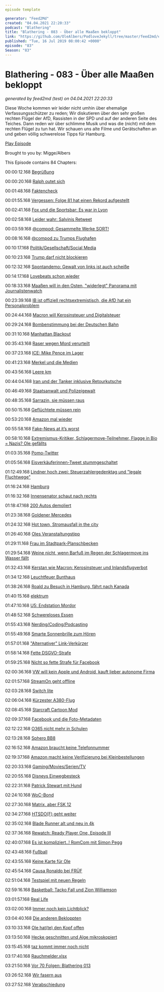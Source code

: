 ```yaml
---
episode template

generator: "Feed2Md"
created: "04.04.2021 22:20:33"
podcast: "Blathering"
title: "Blathering - 083 - Über alle Maaßen bekloppt"
link: "https://github.com/OleAlbers/PodloveJekyll/tree/master/feed2md/example/export/seasons/4/2019/7/Blathering___083___Über_alle_Maaßen_bekloppt.md"
published: "Tue, 16 Jul 2019 08:00:42 +0000"
episode: "83"
Season: "83"
---
```


# Blathering - 083 - Über alle Maaßen bekloppt
_generated by feed2md (test) on 04.04.2021 22:20:33_

Diese Woche kommen wir leider nicht umhin über ehemalige Verfassungsschützer zu reden; Wir diskutieren über den sehr großen rechten Flügel der AfD, Rassisten in der SPD und auf der anderen Seite des Teiches. Dann reden wir über schlimme Musik und was die (nicht) mit dem rechten Flügel zu tun hat. Wir schauen uns alte Filme und Gerätschaften an und geben völlig schwerelose Tipps für Hamburg.

[Play Episode](https://www.blathering.de/podlove/file/858/s/feed/c/mp3/blathering_083.mp3)

Brought to you by: Migge/Albers

This Episode contains 84 Chapters:


00:00:12.168 [Begrüßung]()

00:00:20.168 [Ralph outet sich](https://twitter.com/blathering_pod/status/1149582690858889217)

00:01:48.168 [Faktencheck]()

00:01:55.168 [Vergessen: Folge 81 hat einen Rekord aufgestellt](https://www.blathering.de/2019/07/blathering-081-tu-mal-lieber-die-moehrchen/)

00:02:41.168 [Fox und die Sportsbar: Es war in Lyon](https://twitter.com/robvegas/status/1148495929080778752)

00:02:58.168 [Leider wahr: Salvinis Retweet](https://twitter.com/Marco_Fechner/status/1148241252665700352)

00:03:59.168 [@compod: Gesammelte Werke SORT!](https://twitter.com/search?l=&q=from%3Acompod%20to%3Ablathering_pod%20since%3A2019-07-08%20until%3A2019-07-16&src=typd)

00:08:16.168 [@compod zu Trumps Flughafen](https://www.reddit.com/r/politics/comments/c9sgx7/trump_once_railed_against_presidents_using/)

00:10:17.168 [Politik/Gesellschaft/Social Media]()

00:10:23.168 [Trump darf nicht blockieren](https://www.golem.de/news/social-media-trump-darf-kritische-nutzer-nicht-blockieren-1907-142467.html)

00:12:32.168 [Spontandemo: Gewalt von links ist auch scheiße](https://www.t-online.de/nachrichten/panorama/menschen-schicksale/id_86070634/leipzig-flaschen-steine-pfefferspray-demo-gegen-abschiebung-eskaliert.html)

00:14:17.168 [Lovebeats schon wieder](https://twitter.com/LoveBeatsHB/status/1148859924098748416)

00:18:33.168 [Maaßen will in den Osten, "widerlegt" Panorama mit Journalistenwatch](https://uebermedien.de/39948/mit-dem-westfernsehen-sieht-man-schlechter/)

00:23:39.168 [IB ist offiziell rechtsextremistisch, die AfD hat ein Personalproblem](https://www.tagesschau.de/inland/identitaere-121.html)

00:24:44.168 [Macron will Kerosinsteuer und Digitalsteuer](https://www.tagesschau.de/wirtschaft/frankreich-oekosteuer-103.html)

00:29:24.168 [Bombenstimmung bei der Deutschen Bahn](https://www.derwesten.de/panorama/deutsche-bahn-durchsage-zug-wut-ice-frankfurt-wuerzburg-id226424969.html)

00:31:10.168 [Manhattan Blackout](https://www.tagesschau.de/ausland/stromausfall-new-york-101.html)

00:35:43.168 [Raser wegen Mord verurteilt](https://www.wbs-law.de/allgemein/auf-flucht-zwei-menschen-getoetet-lg-berlin-verurteilt-raser-wegen-mordes-80534/)

00:37:23.168 [ICE: Mike Pence im Lager](https://www.spiegel.de/politik/ausland/usa-mike-pence-besucht-migrantenlager-und-spricht-von-krise-a-1277223.html)

00:41:23.168 [Merkel und die Medien](https://www.zeit.de/amp/kultur/2019-07/angela-merkel-zittern-psychologie-berichterstattung-medien-ethik)

00:43:56.168 [Leere km]()

00:44:04.168 [Iran und der Tanker inklusive Retourkutsche](https://www.tagesschau.de/ausland/iran-tanker-grossbritannien-103.html)

00:46:49.168 [Staatsanwalt und Polizeigewalt](https://www1.wdr.de/nachrichten/revision-urteil-polizeigewalt-csd-100.html)

00:48:35.168 [Sarrazin, sie müssen raus](https://threadreaderapp.com/thread/1149662650483130369.html)

00:50:15.168 [Geflüchtete müssen rein](https://www.tagesschau.de/inland/maas-fluechtlinge-103.html)

00:53:20.168 [Amazon mal wieder](https://www.deutschlandfunknova.de/nachrichten/zentralrat-der-juden-kritik-an-amazon-wegen-antisemitischer-produkte)

00:55:58.168 [Fake-News at it’s worst](https://correctiv.org/faktencheck/migration/2019/07/12/nein-dieses-video-zeigt-keine-zuwanderung-von-1000-afrikanern-sondern-menschen-auf-dem-weg-zur-arbeit)

00:58:10.168 [Extremismus-Kritiker, Schlagermove-Teilnehmer, Flagge in Bio = Nazis? Ole gefällts](https://twitter.com/janskudlarek/status/1150139120502657024)

01:03:35.168 [Pomo-Twitter](https://twitter.com/robin_urban/status/1020900943456546816)

01:05:56.168 [Eisverkäuferinnen-Tweet stummgeschaltet](https://twitter.com/tmigge/status/1148856659491610625)

01:12:49.168 [Lindner hoch zwei: Steuerzahlergedenktag und "legale Fluchtwege"](https://www.spiegel.de/politik/deutschland/christian-lindner-will-staatliche-seenotrettung-und-legale-fluchtwege-a-1277229.html)

01:16:24.168 [Hamburg]()

01:16:32.168 [Innensenator schaut nach rechts](https://www.zeit.de/hamburg/2019-07/andy-grote-rechtsextremismus-internet-spezialeinheit-verfassungsschutz-hamburg)

01:18:47.168 [200 Autos demoliert](https://www.hamburg1.de/nachrichten/41247/Ueber_130_Autos_am_Flughafen_beschaedigt.html)

01:23:38.168 [Goldener Mercedes](https://www.hamburg1.de/nachrichten/41263/Goldener_Mercedes_sichergestellt.html)

01:24:32.168 [Hot town, Stromausfall in the city](https://www.ndr.de/nachrichten/hamburg/Kurzzeitig-Stromausfall-in-der-Moenckebergstrasse,stromausfall420.html)

01:26:40.168 [Oles Veranstaltungstipp](https://www.hamburg1.de/nachrichten/41252/Mindways_3D_Trickart_Museum_erweitert.html)

01:29:11.168 [Frau im Stadtpark-Planschbecken](https://www.hamburg1.de/nachrichten/41290/Drama_im_Stadtpark.html)

01:29:54.168 [Weine nicht, wenn Barfuß im Regen der Schlagermove ins Wasser fällt](https://taz.de/Rollstuhlfahrende-auf-dem-Schlagermove/!5606500/)

01:32:43.168 [Kerstan wie Macron: Kerosinsteuer und Inlandsflugverbot](https://www.kn-online.de/Nachrichten/Hamburg/Hamburgs-Umweltsenator-CO2-und-Kerosinsteuer-fuer-den-Klimaschutz)

01:34:12.168 [Leuchtfeuer Bunthaus](https://de.wikipedia.org/wiki/Leuchtfeuer_Bunthaus)

01:38:26.168 [Roald zu Besuch in Hamburg, fährt nach Kanada](https://www.hamburg1.de/nachrichten/41269/Hybrid_Schiff_im_Hamburger_Hafen.html)

01:40:15.168 [elektrum](https://de.wikipedia.org/wiki/Electrum)

01:47:10.168 [U5: Endstation  Mordor](https://de.wikipedia.org/wiki/U-Bahn-Linie_5_(Hamburg))

01:48:52.168 [Schwereloses Essen](https://www.rollercoaster-hamburg.de/)

01:55:43.168 [Nerding/Coding/Podcasting]()

01:55:49.168 [Smarte Sonnenbrille zum Hören](https://www.theguardian.com/technology/2019/jul/08/bose-frames-review-smart-audio-sunglasses-are-a-blast)

01:57:01.168 ["Alternativer" Link-Verkürzer](https://fckaf.de/)

01:58:14.168 [Fette DSGVO-Strafe](https://www.zdnet.de/88364323/dsgvo-british-airways-droht-eine-rekordstrafe-von-183-millionen-pfund)

01:59:25.168 [Nicht so fette Strafe für Facebook](https://www.heise.de/newsticker/meldung/5-Milliarden-US-Dollar-Strafe-fuer-Facebook-4469491.html)

02:00:36.168 [VW will kein Apple und Android, kauft lieber autonome Firma](https://www.golem.de/news/argo-ai-vw-investiert-2-6-milliarden-dollar-in-autonomes-fahren-1907-142537.html)

02:01:57.168 [StreamOn geht offline](https://www.golem.de/news/gerichtsentscheidung-telekom-darf-stream-on-tarife-nicht-unveraendert-anbieten-1907-142564.html)

02:03:28.168 [Switch lite](https://www.golem.de/news/handheld-nintendo-stellt-die-switch-lite-fuer-unterwegs-vor-1907-142472.html)

02:06:04.168 [Kürzester A380-Flug](https://simpleflying.com/worlds-shortest-a380-flight/)

02:08:45.168 [Starcraft Cartoon Mod](https://www.golem.de/news/blizzard-starcraft-ist-jetzt-ein-cartoon-1907-142462.html)

02:09:37.168 [Facebook und die Foto-Metadaten](https://twitter.com/Pingu/status/1150012271302778881)

02:12:22.168 [O365 nicht mehr in Schulen](https://www.golem.de/news/datenschutzbeauftragter-schulen-duerfen-office-365-nicht-mehr-verwenden-1907-142440.html)

02:13:28.168 [Sphero BB8](https://www.test.de/Spielzeug-Roboter-Sphero-BB-8-Niedlich-aber-zu-neugierig-4971623-0/)

02:16:52.168 [Amazon braucht keine Telefonnummer](https://www.wbs-law.de/wettbewerbsrecht/eugh-onlinehaendler-wie-amazon-brauchen-kein-kunden-telefon-80590/)

02:19:37.168 [Amazon macht keine Verifizierung bei Kleinbestellungen]()

02:20:33.168 [Gaming/Movies/Serien/TV]()

02:20:55.168 [Disneys Einwegbesteck](https://www.theguardian.com/film/2019/jul/09/to-landfill-and-beyond-why-disney-is-recalling-a-toy-story-4-forky-toy)

02:22:31.168 [Patrick Stewart mit Hund](http://www.filmstarts.de/nachrichten/18526208.html)

02:24:10.168 [WoC-Bond](https://nypost.com/2019/07/14/lashana-lynch-cast-as-007-in-new-james-bond-movie-report/)

02:27:30.168 [Matrix, aber FSK 12](https://www.schnittberichte.com/schnittbericht.php?ID=810051)

02:34:27.168 [HTSDO(F) geht weiter](https://www.dwdl.de/nachrichten/73062/netflixserie_how_to_sell_drugs_online_fast_geht_weiter/)

02:35:02.168 [Blade Runner alt und neu in 4k](https://twitter.com/stammtischphilo/status/1150739598382915584)

02:37:36.168 [Rewatch: Ready Player One, Episode III](https://twitter.com/tmigge/status/1150503583445585921)

02:40:07.168 [Es ist kompliziert..! RomCom mit Simon Pegg](https://de.wikipedia.org/wiki/Es_ist_kompliziert..!)

02:43:48.168 [Fußball]()

02:43:55.168 [Keine Karte für Ole](https://twitter.com/stammtischphilo/status/1150679947612229632)

02:45:54.168 [Causa Ronaldo bei FRÜF](https://www.fruef.de/4-causaronaldo)

02:51:04.168 [Testspiel mit neuen Regeln](http://www.fussball.de/newsdetail/diese-regeln-aendern-sich-in-der-saison-1920/-/article-id/204702#!/)

02:59:16.168 [Basketball: Tacko Fall und Zion Williamson](https://www.youtube.com/watch?v=fTJW31UGjlY)

03:01:57.168 [Real Life]()

03:02:00.168 [Immer noch kein Lichtblick?](https://twitter.com/stammtischphilo/status/1149297143649374209)

03:04:40.168 [Die anderen Bekloppten](https://twitter.com/stammtischphilo/status/1149710557588664323)

03:10:33.168 [Ole hat(te) den Kopf offen](https://twitter.com/stammtischphilo/status/1149272122411405313)

03:13:50.168 [Hecke geschnitten und Alge mikroskopiert](https://www.youtube.com/watch?v=1F1x7VNxV7Q)

03:15:45.168 [taz kommt immer noch nicht]()

03:17:40.168 [Rauchmelder.xlsx]()

03:21:50.168 [Vor 70 Folgen: Blathering 013](https://www.blathering.de/2016/11/blathering-013-nobel-geht-die-welt-zu-grunde/)

03:26:52.168 [Wir fasern aus]()

03:27:52.168 [Verabschiedung]()


